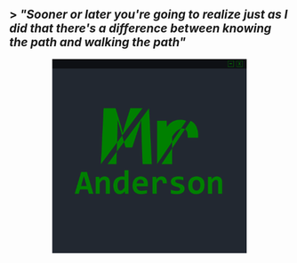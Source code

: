## > *"Sooner or later you're going to realize just as I did that there's a difference between knowing the path and walking the path"*

<div align="center">
    <img src="Banner.png" alt="Banner" height="350" width="350">
</div>


